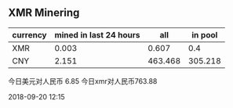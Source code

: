## XMR Minering

|currency|mined in last 24 hours|all|in pool|
|---|---|---|---|
|XMR|0.003|0.607|0.4|
|CNY|2.151|463.468|305.218|

今日美元对人民币 6.85	今日xmr对人民币763.88


2018-09-20 12:15